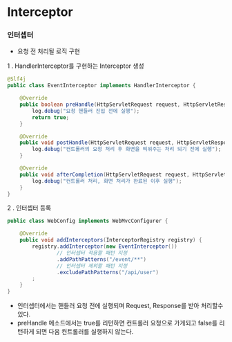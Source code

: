 # Interceptor

### 인터셉터

- 요청 전 처리될 로직 구현

1 . HandlerInterceptor를 구현하는 Interceptor 생성
```java
@Slf4j
public class EventInterceptor implements HandlerInterceptor {

    @Override
    public boolean preHandle(HttpServletRequest request, HttpServletResponse response, Object handler) throws Exception {
        log.debug("요청 핸들러 진입 전에 실행");
        return true;
    }

    @Override
    public void postHandle(HttpServletRequest request, HttpServletResponse response, Object handler, ModelAndView modelAndView) throws Exception {
        log.debug("컨트롤러의 요청 처리 후 화면을 띄워주는 처리 되기 전에 실행");
    }

    @Override
    public void afterCompletion(HttpServletRequest request, HttpServletResponse response, Object handler, Exception ex) throws Exception {
        log.debug("컨트롤러 처리, 화면 처리가 완료된 이후 실행");
    }
}
```

2 . 인터셉터 등록
```java
public class WebConfig implements WebMvcConfigurer {

    @Override
    public void addInterceptors(InterceptorRegistry registry) {
        registry.addInterceptor(new EventInterceptor())
                // 인터셉터 적용할 패턴 지정
                .addPathPatterns("/event/**")
                // 인터셉터 제외할 패턴 지정
                .excludePathPatterns("/api/user")
        ;
    }
}
```

- 인터셉터에서는 핸들러 요청 전에 실행되며 Request, Response를 받아 처리할수 있다.
- preHandle 메소드에서는 true를 리턴하면 컨트롤러 요청으로 가게되고 false를 리턴하게 되면 다음 컨트롤러를 실행하지 않는다. 